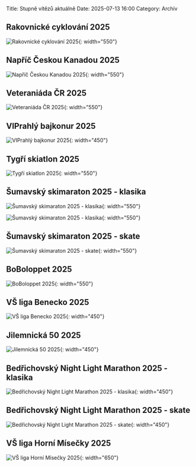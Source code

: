 Title: Stupně vítězů aktuálně
Date: 2025-07-13 16:00
Category: Archív

Rakovnické cyklování 2025
--------------------------

![Rakovnické cyklování 2025]({static}/static/archiv/stupne-vitezu-aktualne/rakovnicke-cyklovani-2025.jpg){: width="550"}

Napříč Českou Kanadou 2025
--------------------------

![Napříč Českou Kanadou 2025]({static}/static/archiv/stupne-vitezu-aktualne/napric-ceskou-kanadou-2025.jpg){: width="550"}

Veteraniáda ČR 2025
-------------------

![Veteraniáda ČR 2025]({static}/static/archiv/stupne-vitezu-aktualne/veteraniada-cr-2025.jpg){: width="550"}

VIPrahlý bajkonur 2025
----------------------

![VIPrahlý bajkonur 2025]({static}/static/archiv/stupne-vitezu-aktualne/viprahly-bajkonur-2025.jpg){: width="450"}

Tygří skiatlon 2025
-------------------

![Tygří skiatlon 2025]({static}/static/archiv/stupne-vitezu-aktualne/tygri-skiatlon-2025.jpg){: width="550"}

Šumavský skimaraton 2025 - klasika
----------------------------------

![Šumavský skimaraton 2025 - klasika]({static}/static/archiv/stupne-vitezu-aktualne/sumavsky-skimaraton-2025-klasika-1.jpg){: width="550"}

![Šumavský skimaraton 2025 - klasika]({static}/static/archiv/stupne-vitezu-aktualne/sumavsky-skimaraton-2025-klasika-2.jpg){: width="550"}

Šumavský skimaraton 2025 - skate
--------------------------------

![Šumavský skimaraton 2025 - skate]({static}/static/archiv/stupne-vitezu-aktualne/sumavsky-skimaraton-2025-skate.jpg){: width="550"}

BoBoloppet 2025
---------------

![BoBoloppet 2025]({static}/static/archiv/stupne-vitezu-aktualne/boboloppet-2025.jpg){: width="550"}

VŠ liga Benecko 2025
--------------------

![VŠ liga Benecko 2025]({static}/static/archiv/stupne-vitezu-aktualne/vs-liga-benecko-2025.jpg){: width="450"}

Jilemnická 50 2025
------------------

![Jilemnická 50 2025]({static}/static/archiv/stupne-vitezu-aktualne/jilemnicka-50-2025.jpg){: width="450"}

Bedřichovský Night Light Marathon 2025 - klasika
------------------------------------------------

![Bedřichovský Night Light Marathon 2025 - klasika]({static}/static/archiv/stupne-vitezu-aktualne/bedrichovsky-nlm-2025-klasika.jpg){: width="450"}

Bedřichovský Night Light Marathon 2025 - skate
----------------------------------------------

![Bedřichovský Night Light Marathon 2025 - skate]({static}/static/archiv/stupne-vitezu-aktualne/bedrichovsky-nlm-2025-skate.jpg){: width="450"}

VŠ liga Horní Mísečky 2025
--------------------------

![VŠ liga Horní Mísečky 2025]({static}/static/archiv/stupne-vitezu-aktualne/vs-liga-horni-misecky-2025.jpg){: width="650"}
